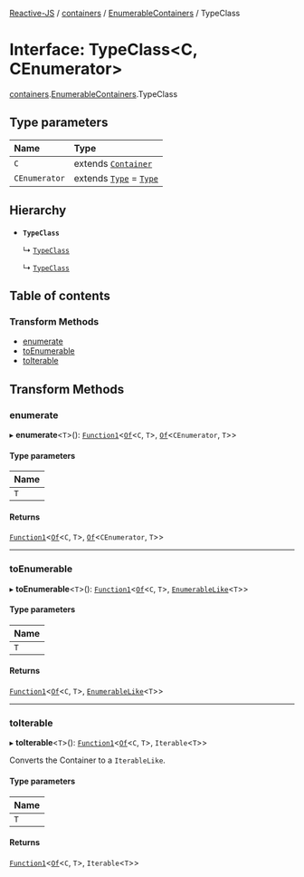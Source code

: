 [Reactive-JS](../README.md) / [containers](../modules/containers.md) / [EnumerableContainers](../modules/containers.EnumerableContainers.md) / TypeClass

# Interface: TypeClass<C, CEnumerator\>

[containers](../modules/containers.md).[EnumerableContainers](../modules/containers.EnumerableContainers.md).TypeClass

## Type parameters

| Name | Type |
| :------ | :------ |
| `C` | extends [`Container`](containers.Container.md) |
| `CEnumerator` | extends [`Type`](containers.EnumeratorContainer.Type.md) = [`Type`](containers.EnumeratorContainer.Type.md) |

## Hierarchy

- **`TypeClass`**

  ↳ [`TypeClass`](containers.IterableContainer.TypeClass.md)

  ↳ [`TypeClass`](containers.EnumerableContainer.TypeClass.md)

## Table of contents

### Transform Methods

- [enumerate](containers.EnumerableContainers.TypeClass.md#enumerate)
- [toEnumerable](containers.EnumerableContainers.TypeClass.md#toenumerable)
- [toIterable](containers.EnumerableContainers.TypeClass.md#toiterable)

## Transform Methods

### enumerate

▸ **enumerate**<`T`\>(): [`Function1`](../modules/functions.md#function1)<[`Of`](../modules/containers.Containers.md#of)<`C`, `T`\>, [`Of`](../modules/containers.Containers.md#of)<`CEnumerator`, `T`\>\>

#### Type parameters

| Name |
| :------ |
| `T` |

#### Returns

[`Function1`](../modules/functions.md#function1)<[`Of`](../modules/containers.Containers.md#of)<`C`, `T`\>, [`Of`](../modules/containers.Containers.md#of)<`CEnumerator`, `T`\>\>

___

### toEnumerable

▸ **toEnumerable**<`T`\>(): [`Function1`](../modules/functions.md#function1)<[`Of`](../modules/containers.Containers.md#of)<`C`, `T`\>, [`EnumerableLike`](types.EnumerableLike.md)<`T`\>\>

#### Type parameters

| Name |
| :------ |
| `T` |

#### Returns

[`Function1`](../modules/functions.md#function1)<[`Of`](../modules/containers.Containers.md#of)<`C`, `T`\>, [`EnumerableLike`](types.EnumerableLike.md)<`T`\>\>

___

### toIterable

▸ **toIterable**<`T`\>(): [`Function1`](../modules/functions.md#function1)<[`Of`](../modules/containers.Containers.md#of)<`C`, `T`\>, `Iterable`<`T`\>\>

Converts the Container to a `IterableLike`.

#### Type parameters

| Name |
| :------ |
| `T` |

#### Returns

[`Function1`](../modules/functions.md#function1)<[`Of`](../modules/containers.Containers.md#of)<`C`, `T`\>, `Iterable`<`T`\>\>
